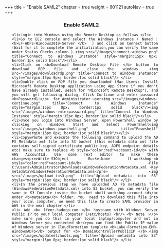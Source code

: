+++
title = "Enable SAML2"
chapter = true
weight = 601121
autoNav = true
+++

<center><h3>Enable SAML2</h3></center>

<div style="text-align: justify">


   <ol>
   
    <li>Login into Windows using the Remote Desktop as follows </li>
    <li>Go to EC2 console and select the Windows Instance ( Named : <b>LF-ADFS-Windows2019-Server </b>  ) and click on Connect button (Wait for it to complete the initialization,you can verify the same under Status Checks column ).<img src="/images/connect-windows.png" title="Connect to Windows Instance" style="margin:15px 0px; border:1px solid black"/></li>
    <li>Click on <b>Download Remote Desktop File </b> button to download RDP file and close the windows. <img src="/images/downloadrdp.png" title="Connect to Windows Instance" style="margin:15px 0px; border:1px solid black"/> </li>
    <li>Double click on RDP file you downloaded (Mac Users: Install Microsoft Remote Desktop application using App Store if you don't have already installed, seach for "Microsoft Remote Desktop"), and you will get following dialog, Click Continue and enter password <b>Password1!</b>  for Administrator user<img src="/images/windows-continue.png" title="Connect to Windows Instance" style="margin:15px 0px; border:1px solid black"/><img src="/images/windows-enterpassward.png" title="Connect to Windows Instance" style="margin:15px 0px; border:1px solid black"/></li>
    <li>Once you login into Windows Server, open PowerShell window by clicking on Windows Start and Select PowerShell<img src="/images/windows-poweshell.png" title="Poweshell" style="margin:15px 0px; border:1px solid black"/></li>
    <li>Copy&Paste and execute the following command to upload the AD FS Metadata xml file into S3 bucket (this metadata data xml file contains self-signed certificate public key, ADFS endpoint details etc) make sure to replace <b style="color:red">account-id</b> with AWS AccountId. Use some Text editor to make these changes<pre>Write-S3Object -BucketName lf-workshop-<b style="color:red">account-id</b> -File C:\Users\Administrator\Downloads\WindowsFederationMetadata.xml -Key metadata\WindowsFederationMetadata.xml</pre> <img src="/images/upload-tos3.png" title="Upload metadata into S3" style="margin:15px 0px; border:1px solid black"/> </li>
    <li>In the previous step we have uploaded AD FS metadata file (WindowsFederationMetadata.xml) into S3 bucket, you can verify the same in S3 Console inside the bucket <b>lf-workshop-account-id</b> under <b>metadata</b> folder. You  need to download this file into your local computer, we need this file to create SAML provider in AWS in the next chapter.</li>
    <li> Add <b> lfemr.hadoop.com </b> hostname with Windows Server Public IP to your local computer (/etc/hosts) <br/> <b> Note :</b> make sure you do this in your local laptop/computer and not in Windows Server you connected <br/>you can find the Public IP value of Windows server in CloudFormation template <b>Lake-Formation-EMR-WindowsADFS</b> output for <b> DomainControllerPublicIP </b>.<img src="/images/updateetchosts.png" title="Upload metadata into S3" style="margin:15px 0px; border:1px solid black"/> </li>
   </ol>
   
      
</div>